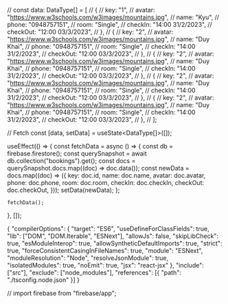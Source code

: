 // const data: DataType[] = [
// {
// key: "1",
// avatar: "https://www.w3schools.com/w3images/mountains.jpg",
// name: "Kyu",
// phone: "0948757151",
// room: "Single",
// checkIn: "14:00 31/2/2023",
// checkOut: "12:00 03/3/2023",
// },
// {
// key: "2",
// avatar: "https://www.w3schools.com/w3images/mountains.jpg",
// name: "Duy Khai",
// phone: "0948757151",
// room: "Single",
// checkIn: "14:00 31/2/2023",
// checkOut: "12:00 03/3/2023",
// },
// {
// key: "2",
// avatar: "https://www.w3schools.com/w3images/mountains.jpg",
// name: "Duy Khai",
// phone: "0948757151",
// room: "Single",
// checkIn: "14:00 31/2/2023",
// checkOut: "12:00 03/3/2023",
// },
// {
// key: "2",
// avatar: "https://www.w3schools.com/w3images/mountains.jpg",
// name: "Duy Khai",
// phone: "0948757151",
// room: "Single",
// checkIn: "14:00 31/2/2023",
// checkOut: "12:00 03/3/2023",
// },
// {
// key: "2",
// avatar: "https://www.w3schools.com/w3images/mountains.jpg",
// name: "Duy Khai",
// phone: "0948757151",
// room: "Single",
// checkIn: "14:00 31/2/2023",
// checkOut: "12:00 03/3/2023",
// },
// ];

// Fetch <Firestore></Firestore>
const [data, setData] = useState<DataType[]>([]);

useEffect(() => {
const fetchData = async () => {
const db = firebase.firestore();
const querySnapshot = await db.collection("bookings").get();
const docs = querySnapshot.docs.map((doc) => doc.data());
const newData = docs.map((doc) => ({
key: doc.id,
name: doc.name,
avatar: doc.avatar,
phone: doc.phone,
room: doc.room,
checkIn: doc.checkIn,
checkOut: doc.checkOut,
}));
setData(newData);
};

    fetchData();

}, []);

{
"compilerOptions": {
"target": "ES6",
"useDefineForClassFields": true,
"lib": ["DOM", "DOM.Iterable", "ESNext"],
"allowJs": false,
"skipLibCheck": true,
"esModuleInterop": true,
"allowSyntheticDefaultImports": true,
"strict": true,
"forceConsistentCasingInFileNames": true,
"module": "ESNext",
"moduleResolution": "Node",
"resolveJsonModule": true,
"isolatedModules": true,
"noEmit": true,
"jsx": "react-jsx"
},
"include": ["src"],
"exclude": ["node_modules"],
"references": [{ "path": "./tsconfig.node.json" }]
}

// import firebase from "firebase/app";
